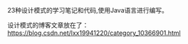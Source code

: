 23种设计模式的学习笔记和代码,使用Java语言进行编写。

设计模式的博客文章放在了：https://blog.csdn.net/lxx19941220/category_10366901.html
